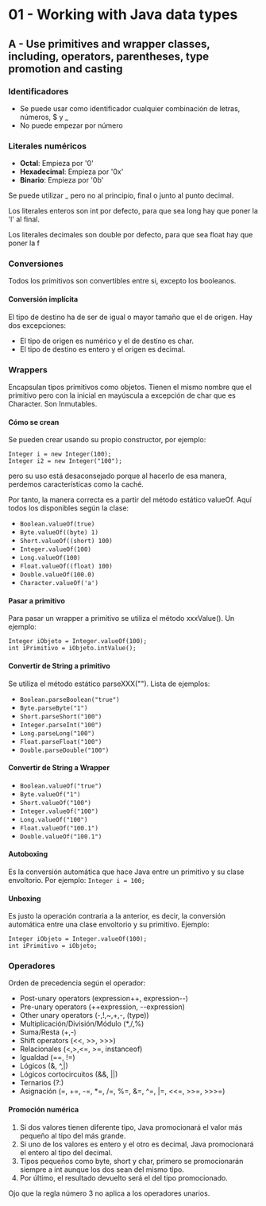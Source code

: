 # 01 - Working with Java data types
## A - Use primitives and wrapper classes, including, operators, parentheses, type promotion and casting
### Identificadores
* Se puede usar como identificador cualquier combinación de letras, números, $ y _
* No puede empezar por número
### Literales numéricos
* **Octal**: Empieza por '0'
* **Hexadecimal**: Empieza por '0x'
* **Binario**: Empieza por '0b'

Se puede utilizar _ pero no al principio, final o junto al punto decimal.

Los literales enteros son int por defecto, para que sea long hay que poner la 'l' al final.

Los literales decimales son double por defecto, para que sea float hay que poner la f

### Conversiones
Todos los primitivos son convertibles entre si, excepto los booleanos.

#### Conversión implícita
El tipo de destino ha de ser de igual o mayor tamaño que el de origen. Hay dos excepciones:
* El tipo de origen es numérico y el de destino es char.
* El tipo de destino es entero y el origen es decimal.

### Wrappers
Encapsulan tipos primitivos como objetos. Tienen el mismo nombre que el primitivo pero con la inicial en mayúscula a
excepción de char que es Character. Son Inmutables.

#### Cómo se crean
Se pueden crear usando su propio constructor, por ejemplo:
```
Integer i = new Integer(100);
Integer i2 = new Integer("100");
 ```
pero su uso está desaconsejado porque al hacerlo de esa manera, perdemos características como la caché.


Por tanto, la manera correcta es a partir del método estático valueOf. Aquí todos los disponibles según la clase:
* `Boolean.valueOf(true)`
* `Byte.valueOf((byte) 1)`
* `Short.valueOf((short) 100)`
* `Integer.valueOf(100)`
* `Long.valueOf(100)`
* `Float.valueOf((float) 100)`
* `Double.valueOf(100.0)`
* `Character.valueOf('a')`
 
#### Pasar a primitivo
Para pasar un wrapper a primitivo se utiliza el método xxxValue(). Un ejemplo:
```
Integer iObjeto = Integer.valueOf(100);
int iPrimitivo = iObjeto.intValue();
```

#### Convertir de String a primitivo
Se utiliza el método estático parseXXX(""). Lista de ejemplos:
* `Boolean.parseBoolean("true")`
* `Byte.parseByte("1")`
* `Short.parseShort("100")`
* `Integer.parseInt("100")`
* `Long.parseLong("100")`
* `Float.parseFloat("100")`
* `Double.parseDouble("100")`

#### Convertir de String a Wrapper
* `Boolean.valueOf("true")`
* `Byte.valueOf("1")`
* `Short.valueOf("100")`
* `Integer.valueOf("100")`
* `Long.valueOf("100")`
* `Float.valueOf("100.1")`
* `Double.valueOf("100.1")`

#### Autoboxing
Es la conversión automática que hace Java entre un primitivo y su clase envoltorio.
Por ejemplo:
`Integer i = 100;`

#### Unboxing
Es justo la operación contraria a la anterior, es decir, la conversión automática entre una clase envoltorio y su primitivo. Ejemplo:
```
Integer iObjeto = Integer.valueOf(100);
int iPrimitivo = iObjeto;
```

### Operadores
Orden de precedencia según el operador:
* Post-unary operators (expression++, expression--)
* Pre-unary operators (++expression, --expression)
* Other unary operators (-,!,~,+,-, (type))
* Multiplicación/División/Módulo (*,/,%)
* Suma/Resta (+,-)
* Shift operators (<<, >>, >>>)
* Relacionales (<,>,<=, >=, instanceof)
* Igualdad (==, !=)
* Lógicos (&, ^,|)
* Lógicos cortocircuitos (&&, ||)
* Ternarios (?:)
* Asignación (=, +=, -=, *=, /=, %=, &=, ^=, |=, <<=, >>=, >>>=)

#### Promoción numérica
1. Si dos valores tienen diferente tipo, Java promocionará el valor más pequeño al tipo del más grande.
2. Si uno de los valores es entero y el otro es decimal, Java promocionará el entero al tipo del decimal.
3. Tipos pequeños como byte, short y char, primero se promocionarán siempre a int aunque los dos sean del mismo tipo.
4. Por último, el resultado devuelto será el del tipo promocionado.

Ojo que la regla número 3 no aplica a los operadores unarios.